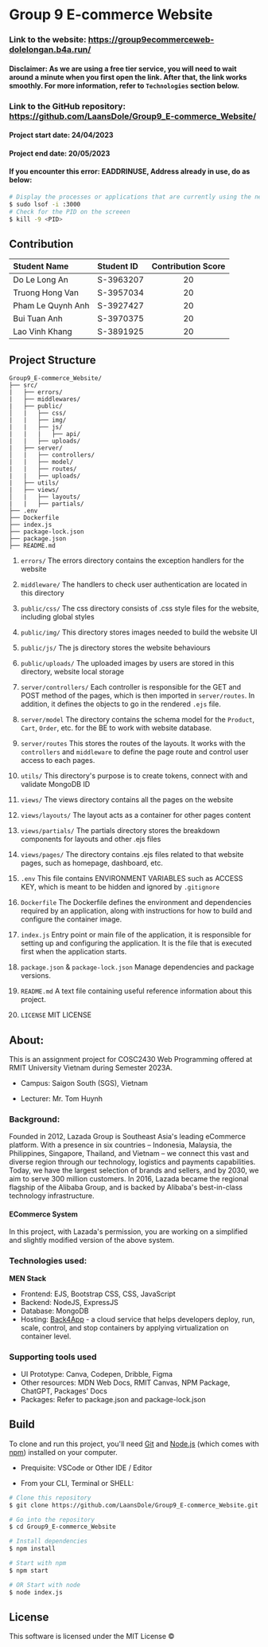 # Group 9 E-commerce Website

### Link to the website: https://group9ecommerceweb-dolelongan.b4a.run/
#### Disclaimer: As we are using a free tier service, you will need to wait around a minute when you first open the link. After that, the link works smoothly. For more information, refer to `Technologies` section below.
### Link to the GitHub repository: https://github.com/LaansDole/Group9_E-commerce_Website/


#### Project start date: 24/04/2023
#### Project end date: 20/05/2023

#### If you encounter this error: EADDRINUSE, Address already in use, do as below:
```bash
# Display the processes or applications that are currently using the network port 3000
$ sudo lsof -i :3000
# Check for the PID on the screeen
$ kill -9 <PID>
```

## Contribution

| Student Name      | Student ID | Contribution Score |
| :---------------- | :--------- | :----------------: |
| Do Le Long An     | S-3963207  |         20         |
| Truong Hong Van   | S-3957034  |         20         |
| Pham Le Quynh Anh | S-3927427  |         20         |
| Bui Tuan Anh      | S-3970375  |         20         |
| Lao Vinh Khang    | S-3891925  |         20         |

## Project Structure

```
Group9_E-commerce_Website/
├── src/
|   ├── errors/
|   ├── middlewares/
|   ├── public/
│   |   ├── css/
|   |   ├── img/
|   |   ├── js/
|   |   |   ├── api/
|   |   ├── uploads/
|   ├── server/
│   |   ├── controllers/
|   |   ├── model/
|   |   ├── routes/
|   |   ├── uploads/
|   ├── utils/
|   ├── views/
│   |   ├── layouts/
|   |   ├── partials/
├── .env
├── Dockerfile
├── index.js
├── package-lock.json
├── package.json
├── README.md
```

1. `errors/`
The errors directory contains the exception handlers for the website

2. `middleware/`
The handlers to check user authentication are located in this directory

3. `public/css/`
The css directory consists of .css style files for the website, including global styles

4. `public/img/`
This directory stores images needed to build the website UI

5. `public/js/`
The js directory stores the website behaviours

6. `public/uploads/`
The uploaded images by users are stored in this directory, website local storage

7. `server/controllers/`
Each controller is responsible for the GET and POST method of the pages, which is then imported in `server/routes`. In addition, it defines the objects to go in the rendered `.ejs` file.

8. `server/model`
The directory contains the schema model for the `Product`, `Cart`, `Order`, etc. for the BE to work with website database.

9. `server/routes` 
This stores the routes of the layouts. It works with the `controllers` and `middleware` to define the page route and control user access to each pages.

10. `utils/`
This directory's purpose is to create tokens, connect with and validate MongoDB ID

11. `views/`
The views directory contains all the pages on the website

12. `views/layouts/`
The layout acts as a container for other pages content

13. `views/partials/`
The partials directory stores the breakdown components for layouts and other .ejs files

14. `views/pages/`
The directory contains .ejs files related to that website pages, such as homepage, dashboard, etc.

15. `.env`
This file contains ENVIRONMENT VARIABLES such as ACCESS KEY, which is meant to be hidden and ignored by `.gitignore`

16. `Dockerfile`
The Dockerfile defines the environment and dependencies required by an application, along with instructions for how to build and configure the container image.

17. `index.js`
Entry point or main file of the application, it is responsible for setting up and configuring the application. It is the file that is executed first when the application starts.

18. `package.json` & `package-lock.json`
Manage dependencies and package versions.

19. `README.md`
A text file containing useful reference information about this project.

20. `LICENSE`
MIT LICENSE



## About:
This is an assignment project for COSC2430 Web Programming offered at RMIT University Vietnam during Semester 2023A.

- Campus: Saigon South (SGS), Vietnam

- Lecturer: Mr. Tom Huynh

### Background: 
Founded in 2012, Lazada Group is Southeast Asia's leading eCommerce platform. With a presence in six countries – Indonesia, Malaysia, the Philippines, Singapore, Thailand, and Vietnam – we connect this vast and diverse region through our technology, logistics and payments capabilities. Today, we have the largest selection of brands and sellers, and by 2030, we aim to serve 300 million customers. In 2016, Lazada became the regional flagship of the Alibaba Group, and is backed by Alibaba's best-in-class technology infrastructure.

#### ECommerce System

In this project, with Lazada's permission, you are working on a simplified and slightly modified version of the above system.

### Technologies used:

**MEN Stack**
- Frontend: EJS, Bootstrap CSS, CSS, JavaScript
- Backend: NodeJS, ExpressJS
- Database: MongoDB
- Hosting: [Back4App](https://containers.back4app.com/) - a cloud service that helps developers deploy, run, scale, control, and stop containers by applying virtualization on container level.

### Supporting tools used

- UI Prototype: Canva, Codepen, Dribble, Figma
- Other resources: MDN Web Docs, RMIT Canvas, NPM Package, ChatGPT, Packages' Docs
- Packages: Refer to package.json and package-lock.json

## Build

To clone and run this project, you'll need [Git](https://git-scm.com) and [Node.js](https://nodejs.org/en/download/) (which comes with [npm](https://npmjs.com)) installed on your computer. 

- Prequisite: VSCode or Other IDE / Editor

- From your CLI, Terminal or SHELL:

```bash
# Clone this repository
$ git clone https://github.com/LaansDole/Group9_E-commerce_Website.git

# Go into the repository
$ cd Group9_E-commerce_Website

# Install dependencies
$ npm install

# Start with npm
$ npm start

# OR Start with node
$ node index.js

```

## License

This software is licensed under the MIT License ©

